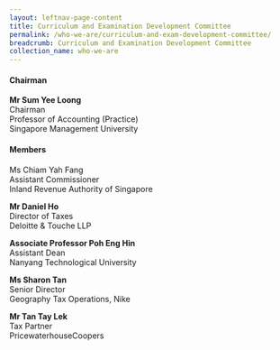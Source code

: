 ```yaml
---
layout: leftnav-page-content
title: Curriculum and Examination Development Committee
permalink: /who-we-are/curriculum-and-exam-development-committee/
breadcrumb: Curriculum and Examination Development Committee
collection_name: who-we-are
---
```


#### **Chairman**
**Mr Sum Yee Loong** <br>
Chairman <br>
Professor of Accounting (Practice) <br>
Singapore Management University

#### **Members**
Ms Chiam Yah Fang <br>
Assistant Commissioner <br>
Inland Revenue Authority of Singapore

**Mr Daniel Ho** <br>
Director of Taxes <br>
Deloitte & Touche LLP

**Associate Professor Poh Eng Hin** <br>
Assistant Dean <br>
Nanyang Technological University

**Ms Sharon Tan** <br>
Senior Director <br>
Geography Tax Operations, Nike

**Mr Tan Tay Lek** <br>
Tax Partner <br>
PricewaterhouseCoopers